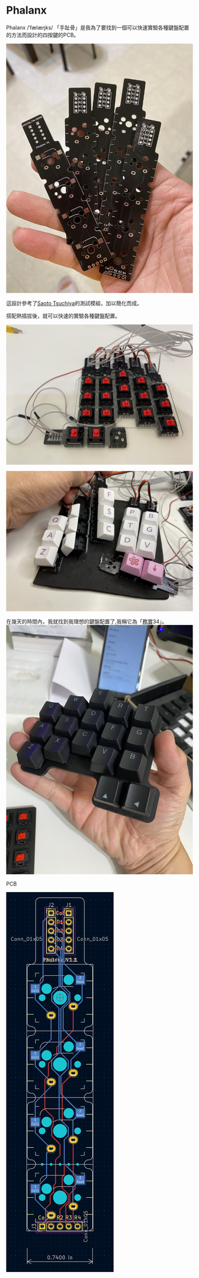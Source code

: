 # Phalanx

Phalanx /ˈfælæŋks/ 「手趾骨」是我為了要找到一個可以快速實驗各種鍵盤配置的方法而設計的四按鍵的PCB。

![](img/IMG_7753.jpeg)

這設計參考了[Saoto Tsuchiya](https://github.com/saoto28/pineapple60/blob/main/p4/README.md)的測試模組，加以簡化而成。

搭配熱插拔後，就可以快速的實驗各種鍵盤配置。

![](img/IMG_7893.jpeg)

![](img/IMG_7981.jpeg)

在幾天的時間內，我就找到我理想的鍵盤配置了,我稱它為「[務實](https://github.com/jamessa/Pragmatic)34」。
![](img/IMG_7996.jpeg)

PCB 

![](img/routing.jpg)